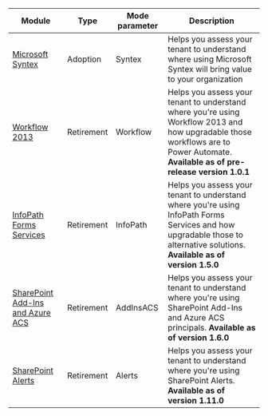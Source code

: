 
Module | Type | Mode parameter | Description
-------|------|----------------|------------
[Microsoft Syntex](./../sharepoint-syntex/readme.md) | Adoption | Syntex | Helps you assess your tenant to understand where using Microsoft Syntex will bring value to your organization
[Workflow 2013](./../workflow/readme.md) | Retirement | Workflow | Helps you assess your tenant to understand where you're using Workflow 2013 and how upgradable those workflows are to Power Automate. **Available as of pre-release version 1.0.1**
[InfoPath Forms Services](./../infopath/readme.md) | Retirement | InfoPath | Helps you assess your tenant to understand where you're using InfoPath Forms Services and how upgradable those to alternative solutions. **Available as of version 1.5.0**
[SharePoint Add-Ins and Azure ACS](./../addinsacs/readme.md) | Retirement | AddInsACS | Helps you assess your tenant to understand where you're using SharePoint Add-Ins and Azure ACS principals. **Available as of version 1.6.0**
[SharePoint Alerts](./../alerts/readme.md) | Retirement | Alerts | Helps you assess your tenant to understand where you're using SharePoint Alerts. **Available as of version 1.11.0**

